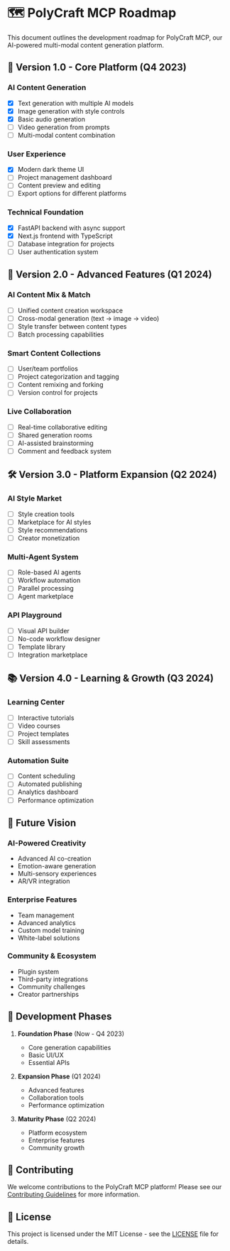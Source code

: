 # 🗺️ PolyCraft MCP Roadmap

This document outlines the development roadmap for PolyCraft MCP, our AI-powered multi-modal content generation platform.

## 🚀 Version 1.0 - Core Platform (Q4 2023)

### AI Content Generation
- [x] Text generation with multiple AI models
- [x] Image generation with style controls
- [x] Basic audio generation
- [ ] Video generation from prompts
- [ ] Multi-modal content combination

### User Experience
- [x] Modern dark theme UI
- [ ] Project management dashboard
- [ ] Content preview and editing
- [ ] Export options for different platforms

### Technical Foundation
- [x] FastAPI backend with async support
- [x] Next.js frontend with TypeScript
- [ ] Database integration for projects
- [ ] User authentication system

## 🌟 Version 2.0 - Advanced Features (Q1 2024)

### AI Content Mix & Match
- [ ] Unified content creation workspace
- [ ] Cross-modal generation (text → image → video)
- [ ] Style transfer between content types
- [ ] Batch processing capabilities

### Smart Content Collections
- [ ] User/team portfolios
- [ ] Project categorization and tagging
- [ ] Content remixing and forking
- [ ] Version control for projects

### Live Collaboration
- [ ] Real-time collaborative editing
- [ ] Shared generation rooms
- [ ] AI-assisted brainstorming
- [ ] Comment and feedback system

## 🛠️ Version 3.0 - Platform Expansion (Q2 2024)

### AI Style Market
- [ ] Style creation tools
- [ ] Marketplace for AI styles
- [ ] Style recommendations
- [ ] Creator monetization

### Multi-Agent System
- [ ] Role-based AI agents
- [ ] Workflow automation
- [ ] Parallel processing
- [ ] Agent marketplace

### API Playground
- [ ] Visual API builder
- [ ] No-code workflow designer
- [ ] Template library
- [ ] Integration marketplace

## 📚 Version 4.0 - Learning & Growth (Q3 2024)

### Learning Center
- [ ] Interactive tutorials
- [ ] Video courses
- [ ] Project templates
- [ ] Skill assessments

### Automation Suite
- [ ] Content scheduling
- [ ] Automated publishing
- [ ] Analytics dashboard
- [ ] Performance optimization

## 🔮 Future Vision

### AI-Powered Creativity
- Advanced AI co-creation
- Emotion-aware generation
- Multi-sensory experiences
- AR/VR integration

### Enterprise Features
- Team management
- Advanced analytics
- Custom model training
- White-label solutions

### Community & Ecosystem
- Plugin system
- Third-party integrations
- Community challenges
- Creator partnerships

## 📅 Development Phases

1. **Foundation Phase** (Now - Q4 2023)
   - Core generation capabilities
   - Basic UI/UX
   - Essential APIs

2. **Expansion Phase** (Q1 2024)
   - Advanced features
   - Collaboration tools
   - Performance optimization

3. **Maturity Phase** (Q2 2024)
   - Platform ecosystem
   - Enterprise features
   - Community growth

## 🤝 Contributing

We welcome contributions to the PolyCraft MCP platform! Please see our [Contributing Guidelines](CONTRIBUTING.md) for more information.

## 📄 License

This project is licensed under the MIT License - see the [LICENSE](LICENSE) file for details.
